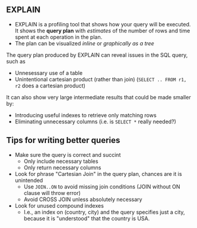 ## EXPLAIN
* EXPLAIN is a profiling tool that shows how your query will be executed. It shows the **query plan** with *estimates* of the number of rows and time spent at each  operation in the plan.
* The plan can be visualized *inline* or *graphically as a tree*

The query plan produced by EXPLAIN can reveal issues in the SQL query, such as
* Unnesessary use of a table
* Unintentional cartesian product (rather than join) (`SELECT .. FROM r1, r2` does a cartesian product)

It can also show very large intermediate results that could be made smaller by:
* Introducing useful indexes to retrieve only matching rows
* Eliminating unnecessary columns (i.e. is `SELECT *` really needed?)

## Tips for writing better queries
* Make sure the query is correct and succint
	* Only include necessary tables
	* Only return necessary columns
* Look for phrase "Cartesian Join" in the query plan, chances are it is unintended
	* Use `JOIN..ON` to avoid missing join conditions (JOIN without ON clause will throw error)
	* Avoid CROSS JOIN unless absolutely necessary
* Look for unused compound indexes
	* I.e., an index on (country, city) and the query specifies just a city, because it is "understood" that the country is USA.